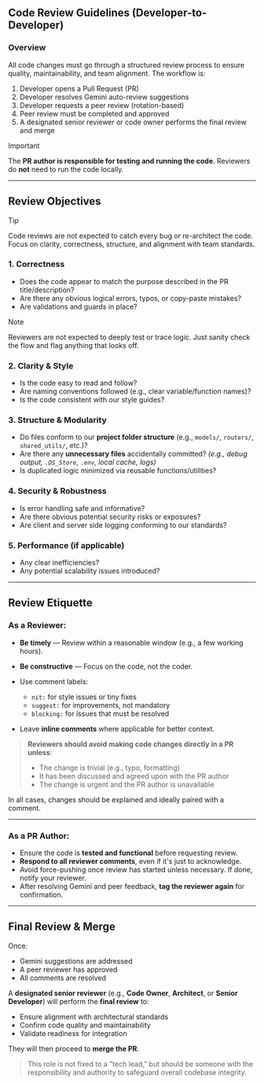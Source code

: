 ## Code Review Guidelines (Developer-to-Developer)

### Overview

All code changes must go through a structured review process to ensure quality, maintainability, and team alignment. The workflow is:

1. Developer opens a Pull Request (PR)
2. Developer resolves Gemini auto-review suggestions
3. Developer requests a peer review (rotation-based)
4. Peer review must be completed and approved
5. A designated senior reviewer or code owner performs the final review and merge

> [!IMPORTANT] 
> The **PR author is responsible for testing and running the code**. Reviewers do **not** need to run the code locally.

---

## Review Objectives

> [!TIP]
> Code reviews are not expected to catch every bug or re-architect the code. Focus on clarity, correctness, structure, and alignment with team standards.

### 1. **Correctness**

* Does the code appear to match the purpose described in the PR title/description?
* Are there any obvious logical errors, typos, or copy-paste mistakes?
* Are validations and guards in place?

> [!NOTE]
> Reviewers are not expected to deeply test or trace logic. Just sanity check the flow and flag anything that looks off.

### 2. **Clarity & Style**

* Is the code easy to read and follow?
* Are naming conventions followed (e.g., clear variable/function names)?
* Is the code consistent with our style guides?

### 3. **Structure & Modularity**

* Do files conform to our **project folder structure** (e.g., `models/`, `routers/`, `shared_utils/`, etc.)?
* Are there any **unnecessary files** accidentally committed?
  *(e.g., debug output, `.DS_Store`, `.env`, local cache, logs)*
* Is duplicated logic minimized via reusable functions/utilities?

### 4. **Security & Robustness**

* Is error handling safe and informative?
* Are there obvious potential security risks or exposures?
* Are client and server side logging conforming to our standards?

### 5. **Performance (if applicable)**

* Any clear inefficiencies?
* Any potential scalability issues introduced?

---

## Review Etiquette

### As a Reviewer:

* **Be timely** — Review within a reasonable window (e.g., a few working hours).
* **Be constructive** — Focus on the code, not the coder.
* Use comment labels:

  * `nit:` for style issues or tiny fixes
  * `suggest:` for improvements, not mandatory
  * `blocking:` for issues that must be resolved
* Leave **inline comments** where applicable for better context.

> **Reviewers should avoid making code changes directly in a PR unless**:
>
> * The change is trivial (e.g., typo, formatting)
> * It has been discussed and agreed upon with the PR author
> * The change is urgent and the PR author is unavailable

In all cases, changes should be explained and ideally paired with a comment.

---

### As a PR Author:

* Ensure the code is **tested and functional** before requesting review.
* **Respond to all reviewer comments**, even if it's just to acknowledge.
* Avoid force-pushing once review has started unless necessary. If done, notify your reviewer.
* After resolving Gemini and peer feedback, **tag the reviewer again** for confirmation.

---

## Final Review & Merge

Once:

* Gemini suggestions are addressed
* A peer reviewer has approved
* All comments are resolved

A **designated senior reviewer** (e.g., **Code Owner**, **Architect**, or **Senior Developer**) will perform the **final review** to:

* Ensure alignment with architectural standards
* Confirm code quality and maintainability
* Validate readiness for integration

They will then proceed to **merge the PR**.

> This role is not fixed to a "tech lead," but should be someone with the responsibility and authority to safeguard overall codebase integrity.
